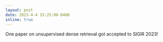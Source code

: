 ```yaml
---
layout: post
date: 2023-4-4 15:25:00-0400
inline: true
---
```


One paper on unsupervised dense retrieval got accepted to SIGIR 2023!